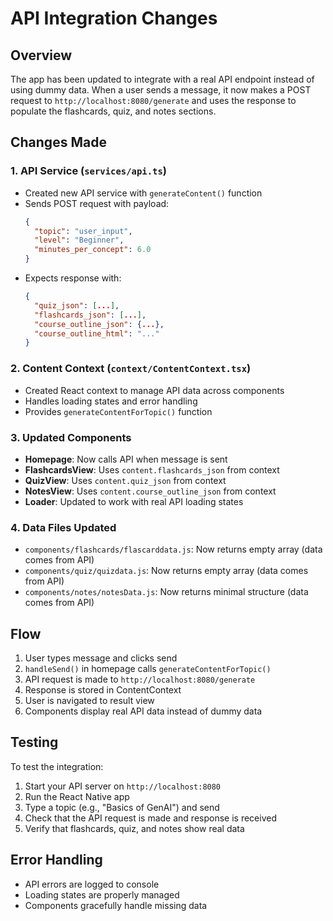 # API Integration Changes

## Overview
The app has been updated to integrate with a real API endpoint instead of using dummy data. When a user sends a message, it now makes a POST request to `http://localhost:8080/generate` and uses the response to populate the flashcards, quiz, and notes sections.

## Changes Made

### 1. API Service (`services/api.ts`)
- Created new API service with `generateContent()` function
- Sends POST request with payload:
  ```json
  {
    "topic": "user_input",
    "level": "Beginner", 
    "minutes_per_concept": 6.0
  }
  ```
- Expects response with:
  ```json
  {
    "quiz_json": [...],
    "flashcards_json": [...],
    "course_outline_json": {...},
    "course_outline_html": "..."
  }
  ```

### 2. Content Context (`context/ContentContext.tsx`)
- Created React context to manage API data across components
- Handles loading states and error handling
- Provides `generateContentForTopic()` function

### 3. Updated Components
- **Homepage**: Now calls API when message is sent
- **FlashcardsView**: Uses `content.flashcards_json` from context
- **QuizView**: Uses `content.quiz_json` from context  
- **NotesView**: Uses `content.course_outline_json` from context
- **Loader**: Updated to work with real API loading states

### 4. Data Files Updated
- `components/flashcards/flascarddata.js`: Now returns empty array (data comes from API)
- `components/quiz/quizdata.js`: Now returns empty array (data comes from API)
- `components/notes/notesData.js`: Now returns minimal structure (data comes from API)

## Flow
1. User types message and clicks send
2. `handleSend()` in homepage calls `generateContentForTopic()`
3. API request is made to `http://localhost:8080/generate`
4. Response is stored in ContentContext
5. User is navigated to result view
6. Components display real API data instead of dummy data

## Testing
To test the integration:
1. Start your API server on `http://localhost:8080`
2. Run the React Native app
3. Type a topic (e.g., "Basics of GenAI") and send
4. Check that the API request is made and response is received
5. Verify that flashcards, quiz, and notes show real data

## Error Handling
- API errors are logged to console
- Loading states are properly managed
- Components gracefully handle missing data
